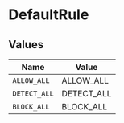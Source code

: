 # DefaultRule


## Values

| Name         | Value        |
| ------------ | ------------ |
| `ALLOW_ALL`  | ALLOW_ALL    |
| `DETECT_ALL` | DETECT_ALL   |
| `BLOCK_ALL`  | BLOCK_ALL    |